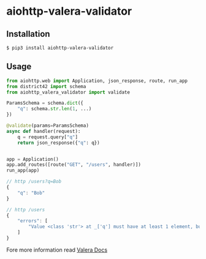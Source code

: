 # aiohttp-valera-validator

## Installation

```shell
$ pip3 install aiohttp-valera-validator
```

## Usage

```python
from aiohttp.web import Application, json_response, route, run_app
from district42 import schema
from aiohttp_valera_validator import validate

ParamsSchema = schema.dict({
    "q": schema.str.len(1, ...)
})

@validate(params=ParamsSchema)
async def handler(request):
    q = request.query["q"]
    return json_response({"q": q})


app = Application()
app.add_routes([route("GET", "/users", handler)])
run_app(app)
```

```javascript
// http /users?q=Bob
{
    "q": "Bob"
}
```

```javascript
// http /users
{
    "errors": [
        "Value <class 'str'> at _['q'] must have at least 1 element, but it has 0 elements"
    ]
}
```

Fore more information read [Valera Docs](https://github.com/tsv1/valera)
